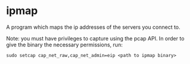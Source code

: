 # ipmap

A program which maps the ip addresses of the servers you connect to.

Note: you must have privileges to capture using the pcap API. In order to give the binary the necessary permissions, run:
```
sudo setcap cap_net_raw,cap_net_admin=eip <path to ipmap binary>
```

